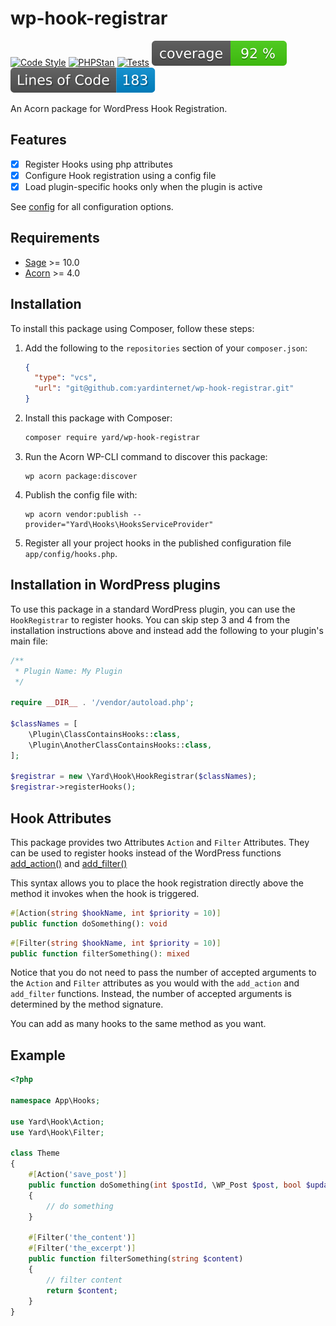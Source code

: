 # wp-hook-registrar

[![Code Style](https://github.com/yardinternet/wp-hook-registrar/actions/workflows/format-php.yml/badge.svg?no-cache)](https://github.com/yardinternet/wp-hook-registrar/actions/workflows/format-php.yml)
[![PHPStan](https://github.com/yardinternet/wp-hook-registrar/actions/workflows/phpstan.yml/badge.svg?no-cache)](https://github.com/yardinternet/wp-hook-registrar/actions/workflows/phpstan.yml)
[![Tests](https://github.com/yardinternet/wp-hook-registrar/actions/workflows/run-tests.yml/badge.svg?no-cache)](https://github.com/yardinternet/wp-hook-registrar/actions/workflows/run-tests.yml)
[![Code Coverage Badge](https://github.com/yardinternet/wp-hook-registrar/blob/badges/coverage.svg)](https://github.com/yardinternet/wp-hook-registrar/actions/workflows/badges.yml)
[![Lines of Code Badge](https://github.com/yardinternet/wp-hook-registrar/blob/badges/lines-of-code.svg)](https://github.com/yardinternet/wp-hook-registrar/actions/workflows/badges.yml)

An Acorn package for WordPress Hook Registration.

## Features

- [x] Register Hooks using php attributes
- [x] Configure Hook registration using a config file
- [x] Load plugin-specific hooks only when the plugin is active

See [config](./config/hooks.php) for all configuration options.

## Requirements

- [Sage](https://github.com/roots/sage) >= 10.0
- [Acorn](https://github.com/roots/acorn) >= 4.0

## Installation

To install this package using Composer, follow these steps:

1. Add the following to the `repositories` section of your `composer.json`:

    ```json
    {
      "type": "vcs",
      "url": "git@github.com:yardinternet/wp-hook-registrar.git"
    }
    ```

2. Install this package with Composer:

    ```sh
    composer require yard/wp-hook-registrar
    ```

3. Run the Acorn WP-CLI command to discover this package:

    ```shell
    wp acorn package:discover
    ```

4. Publish the config file with:

   ```shell
   wp acorn vendor:publish --provider="Yard\Hooks\HooksServiceProvider"
   ```

5. Register all your project hooks in the published configuration file `app/config/hooks.php`.

## Installation in WordPress plugins

To use this package in a standard WordPress plugin, you can use the `HookRegistrar` to register hooks.
You can skip step 3 and 4 from the installation instructions above and instead add the following to your plugin's
main file:

```php
/**
 * Plugin Name: My Plugin
 */

require __DIR__ . '/vendor/autoload.php';

$classNames = [
    \Plugin\ClassContainsHooks::class,
    \Plugin\AnotherClassContainsHooks::class,
];

$registrar = new \Yard\Hook\HookRegistrar($classNames);
$registrar->registerHooks();
```

## Hook Attributes

This package provides two Attributes `Action` and `Filter` Attributes. They can be used to register hooks instead of the
WordPress functions [add_action()](https://developer.wordpress.org/reference/functions/add_action/) and [add_filter()](https://developer.wordpress.org/reference/functions/add_filter/)

This syntax allows you to place the hook registration directly above the method it invokes when the hook is triggered.

```php
#[Action(string $hookName, int $priority = 10)]
public function doSomething(): void
```

```php
#[Filter(string $hookName, int $priority = 10)]
public function filterSomething(): mixed
```

Notice that you do not need to pass the number of accepted arguments to the `Action` and `Filter` attributes as you would
with the `add_action` and `add_filter` functions. Instead, the number of accepted arguments is determined by the method
signature.

You can add as many hooks to the same method as you want.

## Example

```php
<?php

namespace App\Hooks;

use Yard\Hook\Action;
use Yard\Hook\Filter;

class Theme
{
    #[Action('save_post')]
    public function doSomething(int $postId, \WP_Post $post, bool $update): string
    {
        // do something
    }

    #[Filter('the_content')]
    #[Filter('the_excerpt')]
    public function filterSomething(string $content)
    {
        // filter content
        return $content;
    }
}
```
